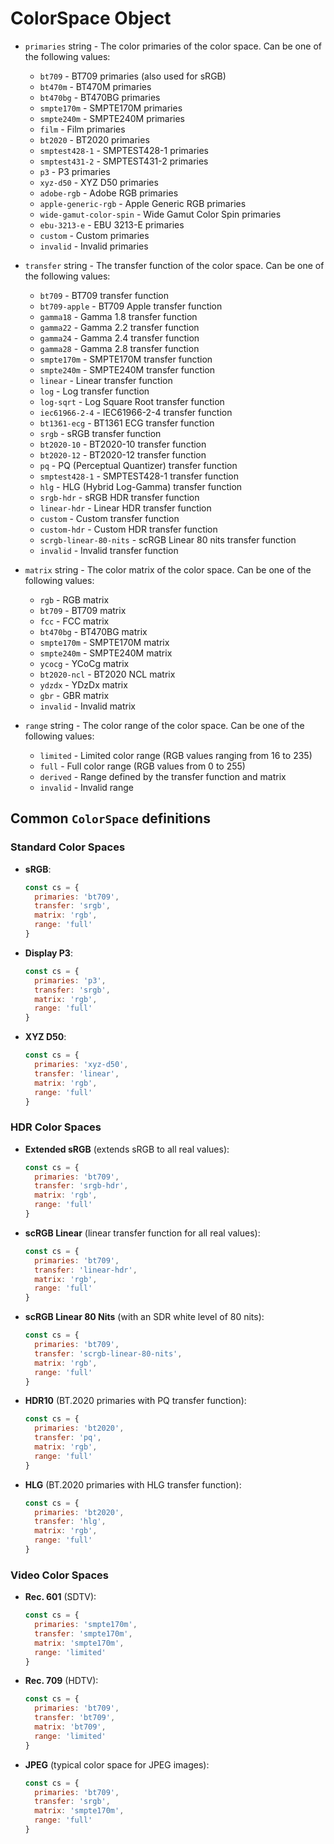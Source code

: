 ﻿# ColorSpace Object

* `primaries` string - The color primaries of the color space. Can be one of the following values:
  * `bt709` - BT709 primaries (also used for sRGB)
  * `bt470m` - BT470M primaries
  * `bt470bg` - BT470BG primaries
  * `smpte170m` - SMPTE170M primaries
  * `smpte240m` - SMPTE240M primaries
  * `film` - Film primaries
  * `bt2020` - BT2020 primaries
  * `smptest428-1` - SMPTEST428-1 primaries
  * `smptest431-2` - SMPTEST431-2 primaries
  * `p3` - P3 primaries
  * `xyz-d50` - XYZ D50 primaries
  * `adobe-rgb` - Adobe RGB primaries
  * `apple-generic-rgb` - Apple Generic RGB primaries
  * `wide-gamut-color-spin` - Wide Gamut Color Spin primaries
  * `ebu-3213-e` - EBU 3213-E primaries
  * `custom` - Custom primaries
  * `invalid` - Invalid primaries

* `transfer` string - The transfer function of the color space. Can be one of the following values:
  * `bt709` - BT709 transfer function
  * `bt709-apple` - BT709 Apple transfer function
  * `gamma18` - Gamma 1.8 transfer function
  * `gamma22` - Gamma 2.2 transfer function
  * `gamma24` - Gamma 2.4 transfer function
  * `gamma28` - Gamma 2.8 transfer function
  * `smpte170m` - SMPTE170M transfer function
  * `smpte240m` - SMPTE240M transfer function
  * `linear` - Linear transfer function
  * `log` - Log transfer function
  * `log-sqrt` - Log Square Root transfer function
  * `iec61966-2-4` - IEC61966-2-4 transfer function
  * `bt1361-ecg` - BT1361 ECG transfer function
  * `srgb` - sRGB transfer function
  * `bt2020-10` - BT2020-10 transfer function
  * `bt2020-12` - BT2020-12 transfer function
  * `pq` - PQ (Perceptual Quantizer) transfer function
  * `smptest428-1` - SMPTEST428-1 transfer function
  * `hlg` - HLG (Hybrid Log-Gamma) transfer function
  * `srgb-hdr` - sRGB HDR transfer function
  * `linear-hdr` - Linear HDR transfer function
  * `custom` - Custom transfer function
  * `custom-hdr` - Custom HDR transfer function
  * `scrgb-linear-80-nits` - scRGB Linear 80 nits transfer function
  * `invalid` - Invalid transfer function

* `matrix` string - The color matrix of the color space. Can be one of the following values:
  * `rgb` - RGB matrix
  * `bt709` - BT709 matrix
  * `fcc` - FCC matrix
  * `bt470bg` - BT470BG matrix
  * `smpte170m` - SMPTE170M matrix
  * `smpte240m` - SMPTE240M matrix
  * `ycocg` - YCoCg matrix
  * `bt2020-ncl` - BT2020 NCL matrix
  * `ydzdx` - YDzDx matrix
  * `gbr` - GBR matrix
  * `invalid` - Invalid matrix

* `range` string - The color range of the color space. Can be one of the following values:
  * `limited` - Limited color range (RGB values ranging from 16 to 235)
  * `full` - Full color range (RGB values from 0 to 255)
  * `derived` - Range defined by the transfer function and matrix
  * `invalid` - Invalid range

## Common `ColorSpace` definitions

### Standard Color Spaces

* **sRGB**:

  ```js
  const cs = {
    primaries: 'bt709',
    transfer: 'srgb',
    matrix: 'rgb',
    range: 'full'
  }
  ```

* **Display P3**:

  ```js
  const cs = {
    primaries: 'p3',
    transfer: 'srgb',
    matrix: 'rgb',
    range: 'full'
  }
  ```

* **XYZ D50**:

  ```js
  const cs = {
    primaries: 'xyz-d50',
    transfer: 'linear',
    matrix: 'rgb',
    range: 'full'
  }
  ```

### HDR Color Spaces

* **Extended sRGB** (extends sRGB to all real values):

  ```js
  const cs = {
    primaries: 'bt709',
    transfer: 'srgb-hdr',
    matrix: 'rgb',
    range: 'full'
  }
  ```

* **scRGB Linear** (linear transfer function for all real values):

  ```js
  const cs = {
    primaries: 'bt709',
    transfer: 'linear-hdr',
    matrix: 'rgb',
    range: 'full'
  }
  ```

* **scRGB Linear 80 Nits** (with an SDR white level of 80 nits):

  ```js
  const cs = {
    primaries: 'bt709',
    transfer: 'scrgb-linear-80-nits',
    matrix: 'rgb',
    range: 'full'
  }
  ```

* **HDR10** (BT.2020 primaries with PQ transfer function):

  ```js
  const cs = {
    primaries: 'bt2020',
    transfer: 'pq',
    matrix: 'rgb',
    range: 'full'
  }
  ```

* **HLG** (BT.2020 primaries with HLG transfer function):

  ```js
  const cs = {
    primaries: 'bt2020',
    transfer: 'hlg',
    matrix: 'rgb',
    range: 'full'
  }
  ```

### Video Color Spaces

* **Rec. 601** (SDTV):

  ```js
  const cs = {
    primaries: 'smpte170m',
    transfer: 'smpte170m',
    matrix: 'smpte170m',
    range: 'limited'
  }
  ```

* **Rec. 709** (HDTV):

  ```js
  const cs = {
    primaries: 'bt709',
    transfer: 'bt709',
    matrix: 'bt709',
    range: 'limited'
  }
  ```

* **JPEG** (typical color space for JPEG images):

  ```js
  const cs = {
    primaries: 'bt709',
    transfer: 'srgb',
    matrix: 'smpte170m',
    range: 'full'
  }
  ```
